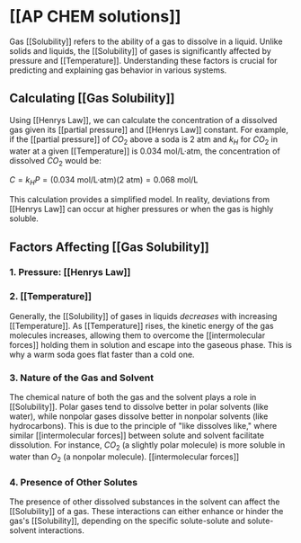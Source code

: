 # [[AP CHEM solutions]]

Gas [[Solubility]] refers to the ability of a gas to dissolve in a liquid.  Unlike solids and liquids, the [[Solubility]] of gases is significantly affected by pressure and [[Temperature]]. Understanding these factors is crucial for predicting and explaining gas behavior in various systems.

##  Calculating [[Gas Solubility]] 
Using [[Henrys Law]], we can calculate the concentration of a dissolved gas given its [[partial pressure]] and [[Henrys Law]] constant.  For example, if the [[partial pressure]] of $CO_2$ above a soda is 2 atm and $k_H$ for $CO_2$ in water at a given [[Temperature]] is 0.034 mol/L·atm, the concentration of dissolved $CO_2$ would be:

$C = k_H P = (0.034 \text{ mol/L·atm}) (2 \text{ atm}) = 0.068 \text{ mol/L}$


This calculation provides a simplified model.  In reality, deviations from [[Henrys Law]] can occur at higher pressures or when the gas is highly soluble.
## Factors Affecting [[Gas Solubility]] 
### 1. Pressure: [[Henrys Law]]

### 2. [[Temperature]]
Generally, the [[Solubility]] of gases in liquids *decreases* with increasing [[Temperature]].  As [[Temperature]] rises, the kinetic energy of the gas molecules increases, allowing them to overcome the [[intermolecular forces]] holding them in solution and escape into the gaseous phase.  This is why a warm soda goes flat faster than a cold one.
### 3. Nature of the Gas and Solvent
The chemical nature of both the gas and the solvent plays a role in [[Solubility]].  Polar gases tend to dissolve better in polar solvents (like water), while nonpolar gases dissolve better in nonpolar solvents (like hydrocarbons).  This is due to the principle of "like dissolves like," where similar [[intermolecular forces]] between solute and solvent facilitate dissolution.  For instance, $CO_2$ (a slightly polar molecule) is more soluble in water than $O_2$ (a nonpolar molecule).
[[intermolecular forces]]


### 4.  Presence of Other Solutes

The presence of other dissolved substances in the solvent can affect the [[Solubility]] of a gas.  These interactions can either enhance or hinder the gas's [[Solubility]], depending on the specific solute-solute and solute-solvent interactions.
